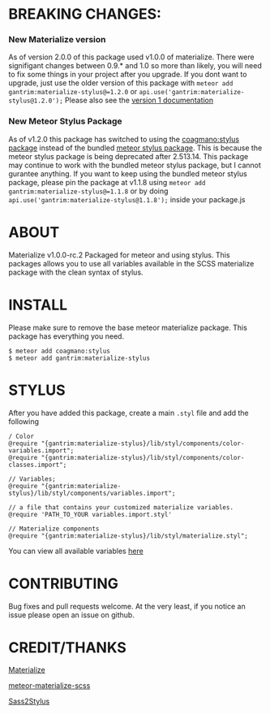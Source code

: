 # BREAKING CHANGES: 
### New Materialize version
As of version 2.0.0 of this package used v1.0.0 of materialize. There were signifigant changes between 0.9.* and 1.0 so more than likely, you will need to fix some things in your project after you upgrade. If you dont want to upgrade, just use the older version of this package with `meteor add gantrim:materialize-stylus@=1.2.0` or `api.use('gantrim:materialize-stylus@1.2.0');` Please also see the [version 1 documentation](https://github.com/gantrim/meteor-materialize-stylus/blob/release/v1.2.1-Materialize-0.100.2/README.md)

### New Meteor Stylus Package
As of v1.2.0 this package has switched to using the [coagmano:stylus package](https://github.com/coagmano/meteor-stylus/) instead of the bundled [meteor stylus package](https://atmospherejs.com/meteor/stylus). This is because the meteor stylus package is being deprecated after 2.513.14. This package may continue to work with the bundled meteor stylus package, but I cannot gurantee anything. If you want to keep using the bundled meteor stylus package, please pin the package at v1.1.8 using `meteor add gantrim:materialize-stylus@=1.1.8` or by doing `api.use('gantrim:materialize-stylus@1.1.8');` inside your package.js

# ABOUT
Materialize v1.0.0-rc.2 Packaged for meteor and using stylus. This packages allows you to use all variables available in the SCSS materialize package with the clean syntax of stylus.
# INSTALL
Please make sure to remove the base meteor materialize package. This package has everything you need.
```
$ meteor add coagmano:stylus
$ meteor add gantrim:materialize-stylus
```

# STYLUS
After you have added this package, create a main `.styl` file and add the following
```
/ Color
@require "{gantrim:materialize-stylus}/lib/styl/components/color-variables.import";
@require "{gantrim:materialize-stylus}/lib/styl/components/color-classes.import";

// Variables;
@require "{gantrim:materialize-stylus}/lib/styl/components/variables.import";

// a file that contains your customized materialize variables.
@require 'PATH_TO_YOUR variables.import.styl'

// Materialize components
@require "{gantrim:materialize-stylus}/lib/styl/materialize.styl";

```
You can view all available variables [here](https://github.com/gantrim/meteor-materialize-stylus/blob/feature/1.00-rc-2/lib/styl/components/variables.import.styl)

# CONTRIBUTING
Bug fixes and pull requests welcome. At the very least, if you notice an issue please open an issue on github.

# CREDIT/THANKS
[Materialize](https://github.com/Dogfalo/materialize)

[meteor-materialize-scss](https://github.com/poetic/meteor-materialize-scss)

[Sass2Stylus](https://github.com/mojotech/sass2stylus)
